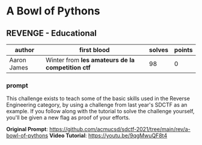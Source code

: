 # A Bowl of Pythons
## REVENGE - Educational
| author | first blood | solves | points |
| --- | -- | --- | --- |
| Aaron James | Winter from **les amateurs de la competition ctf** | 98 | 0 |
### prompt
This challenge exists to teach some of the basic skills used in the Reverse Engineering category, by using a challenge from last year's SDCTF as an example. If you follow along with the tutorial to solve the challenge yourself, you'll be given a new flag as proof of your efforts.

**Original Prompt**: https://github.com/acmucsd/sdctf-2021/tree/main/rev/a-bowl-of-pythons
**Video Tutorial**: https://youtu.be/9qgMwuQF8t4

